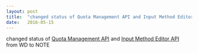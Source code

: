 ```yaml
---
layout: post
title:  "changed status of Quota Management API and Input Method Editor API from WD to NOTE"
date:   2016-05-15
---
```


changed status of [Quota Management API](http://www.w3.org/TR/quota-api/) and [Input Method Editor API](http://www.w3.org/TR/ime-api/) from WD to NOTE

